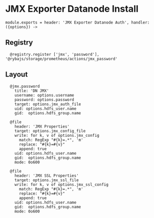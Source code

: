 
# JMX Exporter Datanode Install

    module.exports = header: 'JMX Exporter Datanode Auth', handler: ({options}) ->

## Registry

      @registry.register ['jmx', 'password'], '@rybajs/storage/prometheus/actions/jmx_password'

## Layout

      @jmx.password
        title: 'DN JMX'
        username: options.username
        password: options.password
        target: options.jmx_auth_file
        uid: options.hdfs_user.name
        gid:  options.hdfs_group.name

      @file
        header: 'JMX Properties'
        target: options.jmx_config_file
        write: for k, v of options.jmx_config
          match: RegExp "#{k}=.*", 'm'
          replace: "#{k}=#{v}"
          append: true
        uid: options.hdfs_user.name
        gid:  options.hdfs_group.name
        mode: 0o600

      @file
        header: 'JMX SSL Properties'
        target: options.jmx_ssl_file
        write: for k, v of options.jmx_ssl_config
          match: RegExp "#{k}=.*", 'm'
          replace: "#{k}=#{v}"
          append: true
        uid: options.hdfs_user.name
        gid:  options.hdfs_group.name
        mode: 0o600

